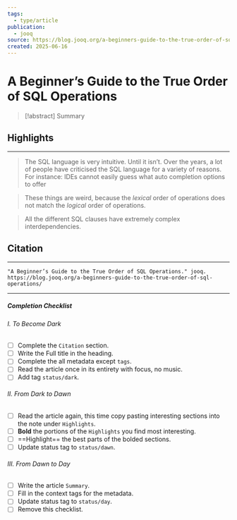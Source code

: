 ```yaml
---
tags:
  - type/article
publication:
  - jooq
source: https://blog.jooq.org/a-beginners-guide-to-the-true-order-of-sql-operations/
created: 2025-06-16
---
```

# A Beginner’s Guide to the True Order of SQL Operations

> [!abstract] Summary
## Highlights
---
> The SQL language is very intuitive. Until it isn’t. Over the years, a lot of people have criticised the SQL language for a variety of reasons. For instance: IDEs cannot easily guess what auto completion options to offer

> These things are weird, because the _lexical_ order of operations does not match the _logical_ order of operations.

> All the different SQL clauses have extremely complex interdependencies.


## Citation
---
```
"A Beginner’s Guide to the True Order of SQL Operations." jooq. https://blog.jooq.org/a-beginners-guide-to-the-true-order-of-sql-operations/
```
---
##### Completion Checklist
###### I. To Become Dark
- [ ] Complete the `Citation` section.
- [ ] Write the Full title in the heading.
- [ ] Complete the all metadata except `tags`.
- [ ] Read the article once in its entirety with focus, no music.
- [ ] Add tag `status/dark`.
###### II. From Dark to Dawn
- [ ] Read the article again, this time copy pasting interesting sections into the note under `Highlights`.
- [ ] **Bold** the portions of the `Highlights` you find most interesting.
- [ ] ==Highlight== the best parts of the bolded sections.
- [ ] Update status tag to `status/dawn`.
###### III. From Dawn to Day
- [ ] Write the article `Summary`.
- [ ] Fill in the context tags for the metadata.
- [ ] Update status tag to `status/day`.
- [ ] Remove this checklist.
